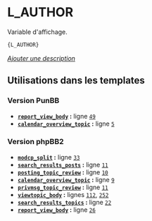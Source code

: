 # L_AUTHOR


Variable d'affichage.

```html
{L_AUTHOR}
```

[*Ajouter une description*](https://fa-tvars.appspot.com/var/L_AUTHOR)

## Utilisations dans les templates

### Version PunBB
* __[`report_view_body`](../tpl/var/punbb/report_view_body.md#readme) :__ ligne [`49`](../tpl/src/punbb/report_view_body.tpl#L49)
* __[`calendar_overview_topic`](../tpl/var/punbb/calendar_overview_topic.md#readme) :__ ligne [`5`](../tpl/src/punbb/calendar_overview_topic.tpl#L5)

### Version phpBB2
* __[`modcp_split`](../tpl/var/subsilver/modcp_split.md#readme) :__ ligne [`33`](../tpl/src/subsilver/modcp_split.tpl#L33)
* __[`search_results_posts`](../tpl/var/subsilver/search_results_posts.md#readme) :__ ligne [`11`](../tpl/src/subsilver/search_results_posts.tpl#L11)
* __[`posting_topic_review`](../tpl/var/subsilver/posting_topic_review.md#readme) :__ ligne [`10`](../tpl/src/subsilver/posting_topic_review.tpl#L10)
* __[`calendar_overview_topic`](../tpl/var/subsilver/calendar_overview_topic.md#readme) :__ ligne [`9`](../tpl/src/subsilver/calendar_overview_topic.tpl#L9)
* __[`privmsg_topic_review`](../tpl/var/subsilver/privmsg_topic_review.md#readme) :__ ligne [`11`](../tpl/src/subsilver/privmsg_topic_review.tpl#L11)
* __[`viewtopic_body`](../tpl/var/subsilver/viewtopic_body.md#readme) :__ lignes [`112`](../tpl/src/subsilver/viewtopic_body.tpl#L112), [`252`](../tpl/src/subsilver/viewtopic_body.tpl#L252)
* __[`search_results_topics`](../tpl/var/subsilver/search_results_topics.md#readme) :__ ligne [`22`](../tpl/src/subsilver/search_results_topics.tpl#L22)
* __[`report_view_body`](../tpl/var/subsilver/report_view_body.md#readme) :__ ligne [`26`](../tpl/src/subsilver/report_view_body.tpl#L26)